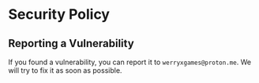 # Security Policy

## Reporting a Vulnerability

If you found a vulnerability, you can report it to `werryxgames@proton.me`.
We will try to fix it as soon as possible.
